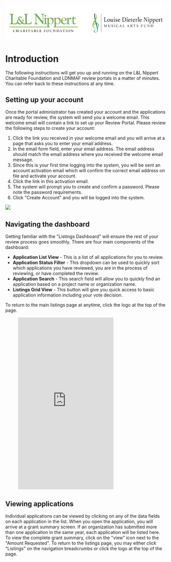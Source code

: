![logo](_media/logo.png)

# Introduction
The following instructions will get you up and running on the L&L Nippert Charitable Foundation and LDNMAF review portals in a matter of minutes. You can refer back to these instructions at any time.

## Setting up your account
Once the portal administrator has created your account and the applications are ready for review, the system will send you a welcome email. This welcome email will contain a link to set up your Review Portal. Please review the following steps to create your account: 
 1. Click the link you received in your welcome email and you will arrive at a page that asks you to enter your email address. 
 2. In the email form field, enter your email address. The email address should match the email address where you received the welcome email message. 
 3. Since this is your first time logging into the system, you will be sent an account activation email which will confirm the correct email address on file and activate your account. 
 4. Click the link in this activation email.
 5. The system will prompt you to create and confirm a password. Please note the password requirements.
 6. Click "Create Account" and you will be logged into the system.  

[![](http://img.youtube.com/vi/AW5b2zGtctU/0.jpg)](http://www.youtube.com/watch?v=AW5b2zGtctU "")

## Navigating the dashboard
Getting familiar with the "Listings Dashboard" will ensure the rest of your review process goes smoothly. There are four main components of the dashboard: 
 * **Application List View** - This is a list of all applications for you to review. 
 * **Application Status Filter** - This dropdown can be used to quickly sort which applications you have reviewed, you are in the process of reviewing, or have completed the review. 
 * **Application Search** - This search field will allow you to quickly find an application based on a project name or organization name. 
 * **Listings Grid View** - This button will give you quick access to basic application information including your vote decision. 

To return to the main listings page at anytime, click the logo at the top of the page. 

<figure class="video_container">
  <iframe  height="540" src="https://www.youtube.com/embed/xkDyuP3E3Og" frameborder="0" allowfullscreen="true"> </iframe>
</figure>      

## Viewing applications
Individual applications can be viewed by clicking on any of the data fields on each application in the list. When you open the application, you will arrive at a grant summary screen. If an organization has submitted more than one application in the same year, each application will be listed here. To view the complete grant summary, click on the "view" icon next to the "Amount Requested". To return to the listings page, you may either click "Listings" on the navigation breadcrumbs or click the logo at the top of the page.    